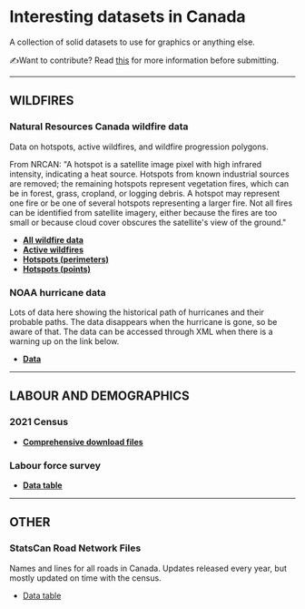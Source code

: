 # Interesting datasets in Canada
 A collection of solid datasets to use for graphics or anything else.
 
 ✍️Want to contribute? Read [this](https://github.com/dexmcmillan/cbc-datasets/edit/main/CONTRIBUTING.md) for more information before submitting.
 
<hr>

## WILDFIRES

### Natural Resources Canada wildfire data
Data on hotspots, active wildfires, and wildfire progression polygons.

From NRCAN: "A hotspot is a satellite image pixel with high infrared intensity, indicating a heat source. Hotspots from known industrial sources are removed; the remaining hotspots represent vegetation fires, which can be in forest, grass, cropland, or logging debris. A hotspot may represent one fire or be one of several hotspots representing a larger fire. Not all fires can be identified from satellite imagery, either because the fires are too small or because cloud cover obscures the satellite's view of the ground."
- **[All wildfire data](https://cwfis.cfs.nrcan.gc.ca/downloads/)**
- **[Active wildfires](https://cwfis.cfs.nrcan.gc.ca/downloads/activefires)**
- **[Hotspots (perimeters)](https://cwfis.cfs.nrcan.gc.ca/downloads/hotspots/)**
- **[Hotspots (points)](https://cwfis.cfs.nrcan.gc.ca/downloads/hotspots/)**

### NOAA hurricane data
Lots of data here showing the historical path of hurricanes and their probable paths. The data disappears when the hurricane is gone, so be aware of that. The data can be accessed through XML when there is a warning up on the link below.
- **[Data](https://www.nhc.noaa.gov/?cpac)**

<hr>

## LABOUR AND DEMOGRAPHICS

### 2021 Census
- **[Comprehensive download files](https://www12.statcan.gc.ca/census-recensement/2016/dp-pd/prof/details/page_Download-Telecharger.cfm?Lang=E&Tab=1&Geo1=CD&Code1=5953&Geo2=PR&Code2=01&SearchText=&SearchType=Begins&SearchPR=01&B1=All&TABID=1&type=0)**

### Labour force survey
- **[Data table](https://www150.statcan.gc.ca/t1/tbl1/en/tv.action?pid=1410028701)**

<hr>

## OTHER

### StatsCan Road Network Files
Names and lines for all roads in Canada. Updates released every year, but mostly updated on time with the census.
- [Data table](https://www150.statcan.gc.ca/n1/en/catalogue/92-500-X)
